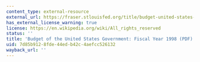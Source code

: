 ```yaml
---
content_type: external-resource
external_url: https://fraser.stlouisfed.org/title/budget-united-states-government-54/fiscal-year-1998-19048
has_external_license_warning: true
license: https://en.wikipedia.org/wiki/All_rights_reserved
status: ''
title: 'Budget of the United States Government: Fiscal Year 1998 (PDF)'
uid: 7d85b912-8fde-44ed-b42c-4aefcc526132
wayback_url: ''
---
```

